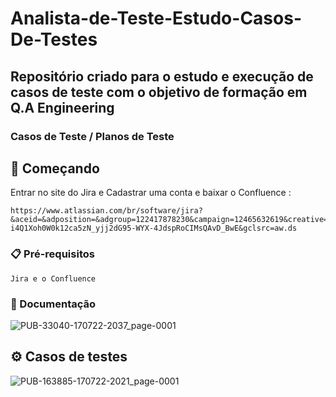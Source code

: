 # Analista-de-Teste-Estudo-Casos-De-Testes


## Repositório criado para o estudo e execução de casos de teste com o objetivo de formação em Q.A Engineering 
### Casos de Teste / Planos de Teste

## 🚀 Começando
 
 Entrar no site do Jira e Cadastrar uma conta e baixar o Confluence :
 <br>
 ```
 https://www.atlassian.com/br/software/jira?&aceid=&adposition=&adgroup=122417878230&campaign=12465632619&creative=502390396954&device=c&keyword=jira&matchtype=e&network=g&placement=&ds_kids=p61643715359&ds_e=GOOGLE&ds_eid=700000001550060&ds_e1=GOOGLE&gclid=CjwKCAjw5s6WBhA4EiwACGncZUT5GkaY5cegEUi-i4Q1Xoh0W0k12ca5zN_yjj2dG95-WYX-4JdspRoCIMsQAvD_BwE&gclsrc=aw.ds
```
### 📋 Pré-requisitos

```
Jira e o Confluence
```

### 🔧 Documentação 

![PUB-33040-170722-2037_page-0001](https://user-images.githubusercontent.com/91226847/179424188-dec6fe08-62fc-4d69-abab-a8d6860a7809.jpg)

## ⚙️ Casos de testes
![PUB-163885-170722-2021_page-0001](https://user-images.githubusercontent.com/91226847/179424222-579b4d77-8acf-4221-80ff-eeb22d5a67b8.jpg)


